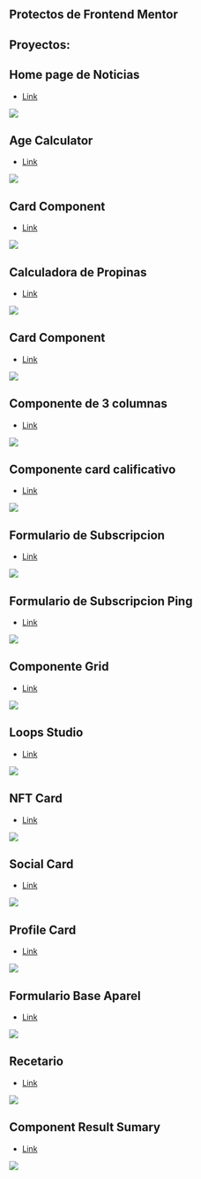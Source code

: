 ## Protectos de Frontend Mentor

## Proyectos:

## Home page de Noticias
- [Link](https://Leonardo291024.github.io/Frontend_Mentor/00-home-page-noticias)

![](./00-home-page-noticias/images/paginaDeNoticias.jpg)

## Age Calculator
- [Link](https://Leonardo291024.github.io/Frontend_Mentor/01-age-calculator)

![](./01-age-calculator/images/calculadora-cronologica.png)

## Card Component
- [Link](https://Leonardo291024.github.io/Frontend_Mentor/02-card-component)

![](./02-card-component/images/article-preview-component.png)

## Calculadora de Propinas
- [Link](https://Leonardo291024.github.io/Frontend_Mentor/03-calculadora-propinas)

![](./03-calculadora-propinas/images/calculadoraDePropinas.jpg)

## Card Component
- [Link](https://Leonardo291024.github.io/Frontend_Mentor/04-card-component)

![](./04-card-component/images/card-order-sumary.png)

## Componente de 3 columnas
- [Link](https://Leonardo291024.github.io/Frontend_Mentor/05-component-3-colunmas)

![](./05-component-3-colunmas/images/componente-3-columnas.png)

## Componente card calificativo
- [Link](https://Leonardo291024.github.io/Frontend_Mentor/06-component-card-calificativo)

![](./06-component-card-calificativo/images/ComponenteCalificativo.jpg)

## Formulario de Subscripcion
- [Link](https://Leonardo291024.github.io/Frontend_Mentor/07-formulario-subscripcion)

![](./07-formulario-subscripcion/images/formulario-de-suscripcion.png)

## Formulario de Subscripcion Ping
- [Link](https://Leonardo291024.github.io/Frontend_Mentor/08-formulario-ping)

![](./08-formulario-ping/images/ping.png)

## Componente Grid
- [Link](https://Leonardo291024.github.io/Frontend_Mentor/09-grid-component)

![](./09-grid-component/images/componente-grid.png)

## Loops Studio
- [Link](https://Leonardo291024.github.io/Frontend_Mentor/10-loop-studios)

![](./10-loop-studios/images/loopsStudios.jpg)

## NFT Card
- [Link](https://Leonardo291024.github.io/Frontend_Mentor/11-nft-card)

![](./11-nft-card/images/card-nft.png)

## Social Card
- [Link](https://Leonardo291024.github.io/Frontend_Mentor/12-card-redes-sociales)

![](./12-card-redes-sociales/images/socialCard.jpg)

## Profile Card
- [Link](https://Leonardo291024.github.io/Frontend_Mentor/13-profile-card-component)

![](./13-profile-card-component/images/component-card-profile.png)

## Formulario Base Aparel
- [Link](https://Leonardo291024.github.io/Frontend_Mentor/14-formulario-base-aparel)

![](./14-formulario-base-aparel/images/base-aparel.png)

## Recetario
- [Link](https://Leonardo291024.github.io/Frontend_Mentor/15-recetario)

![](./15-recetario/images/recetario.jpg)

## Component Result Sumary
- [Link](https://Leonardo291024.github.io/Frontend_Mentor/16-result-sumary-component)

![](./16-result-sumary-component/images/componente-de-resultados.png)